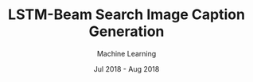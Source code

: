 ---
title: LSTM-Beam Search Image Caption Generation
subtitle: Machine Learning
layout: default
modal-id: 1
date: Jul 2018 - Aug 2018
img: caption.png
thumbnail: caption_thumbnail.png
alt: Image Caption Generation
project-date: Jul 2018 - Aug 2018
category: Machine Learning
description: Applied Machine Learning algorithms on RNNs along with LSM technique to generate captions for images in a single pass. Additionally, Beam Search technique was also accomodated to further increase the efficiency of the results. The machine was trained using Flickr 8k dataset.
---